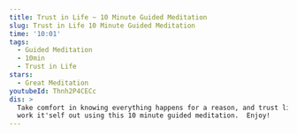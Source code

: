 ```yaml
---
title: Trust in Life ~ 10 Minute Guided Meditation
slug: Trust in Life 10 Minute Guided Meditation
time: '10:01'
tags:
  - Guided Meditation
  - 10min
  - Trust in Life
stars:
  - Great Meditation
youtubeId: Thnh2P4CECc
dis: >
  Take comfort in knowing everything happens for a reason, and trust life will
  work it'self out using this 10 minute guided meditation.  Enjoy!
---
```


